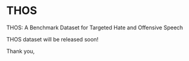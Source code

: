 # THOS
THOS: A Benchmark Dataset for Targeted Hate and Offensive Speech

THOS dataset will be released soon!

Thank you,

